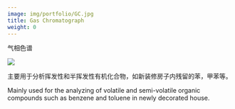 ```yaml
---
image: img/portfolio/GC.jpg
title: Gas Chromatograph
weight: 0
---
```


气相色谱

<!--more-->

![](../../img/portfolio/GC.jpg)

主要用于分析挥发性和半挥发性有机化合物，如新装修房子内残留的苯，甲苯等。
Mainly used for the analyzing of volatile and semi-volatile organic compounds such as benzene and toluene in newly decorated house.
